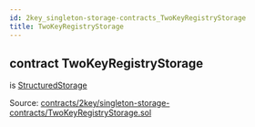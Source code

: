```yaml
---
id: 2key_singleton-storage-contracts_TwoKeyRegistryStorage
title: TwoKeyRegistryStorage
---
```


<div class="contract-doc"><div class="contract"><h2 class="contract-header"><span class="contract-kind">contract</span> TwoKeyRegistryStorage</h2><p class="base-contracts"><span>is</span> <a href="2key_upgradability_StructuredStorage.html">StructuredStorage</a></p><div class="source">Source: <a href="https://github.com/2keynet/web3-alpha/blob/v0.0.3/contracts/2key/singleton-storage-contracts/TwoKeyRegistryStorage.sol" target="_blank">contracts/2key/singleton-storage-contracts/TwoKeyRegistryStorage.sol</a></div></div></div>
